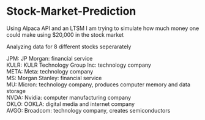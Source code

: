# Stock-Market-Prediction
Using Alpaca API and an LTSM I am trying to simulate how much money one could make using $20,000 in the stock market

Analyzing data for 8 different stocks seperarately

JPM: JP Morgan: financial service <br>
KULR: KULR Technology Group Inc: technology company <br>
META: Meta: technology company <br>
MS: Morgan Stanley: financial service <br> 
MU: Micron: technology company, produces computer memory and data storage <br>
NVDA: Nvidia: computer manufacturing company <br>
OKLO: OOKLA: digital media and internet company <br>
AVGO: Broadcom: technology company, creates semiconductors 
